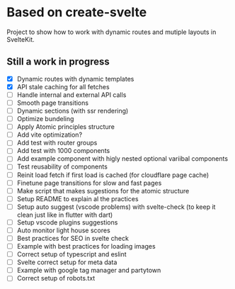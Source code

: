 # Based on create-svelte

Project to show how to work with dynamic routes and mutiple layouts in SvelteKit.

## Still a work in progress
- [x] Dynamic routes with dynamic templates
- [x] API stale caching for all fetches
- [ ] Handle internal and external API calls
- [ ] Smooth page transitions
- [ ] Dynamic sections (with ssr rendering)
- [ ] Optimize bundeling
- [ ] Apply Atomic principles structure
- [ ] Add vite optimization?
- [ ] Add test with router groups
- [ ] Add test with 1000 components
- [ ] Add example component with higly nested optional variibal components
- [ ] Test reusability of components
- [ ] Reinit load fetch if first load is cached (for cloudflare page cache)
- [ ] Finetune page transitions for slow and fast pages
- [ ] Make script that makes sugestions for the atomic structure
- [ ] Setup README to explain al the practices
- [ ] Setup auto suggest (vscode problems) with svelte-check (to keep it clean just like in flutter with dart)
- [ ] Setup vscode plugins suggestions
- [ ] Auto monitor light house scores
- [ ] Best practices for SEO in svelte check
- [ ] Example with best practices for loading images
- [ ] Correct setup of typescript and eslint
- [ ] Svelte correct setup for meta data 
- [ ] Example with google tag manager and partytown
- [ ] Correct setup of robots.txt
